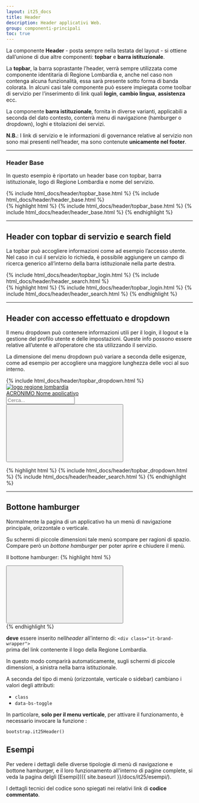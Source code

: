 ```yaml
---
layout: it25_docs
title: Header
description: Header applicativi Web.
group: componenti-principali
toc: true
---
```


La componente **Header** - posta sempre nella testata del layout - si ottiene dall’unione di due altre componenti: **topbar** e **barra istituzionale**.

La **topbar**, la barra soprastante l’header, verrà sempre utilizzata come componente identitaria di Regione Lombardia e, anche nel caso non contenga alcuna funzionalità, essa sarà presente sotto forma di banda colorata. In alcuni casi tale componente può essere impiegata come toolbar di servizio per l’inserimento di link quali **login**, **cambio lingua**, **assistenza** ecc.

La componente **barra istituzionale**, fornita in diverse varianti, applicabili a seconda del dato contesto, conterrà menu di navigazione (hamburger o dropdown), loghi e titolazioni dei servizi.

**N.B.**: I link di servizio e le informazioni di governance relative al servizio non sono mai presenti nell’header, ma sono contenute **unicamente nel footer**.

---

### Header Base

In questo esempio è riportato un header base con topbar, barra istituzionale, logo di Regione Lombardia e nome del servizio.
<div class="bd-example">
{% include html_docs/header/topbar_base.html %}
{% include html_docs/header/header_base.html %}
</div>
{% highlight html %}
{% include html_docs/header/topbar_base.html %}
{% include html_docs/header/header_base.html %}
{% endhighlight %}

---

## Header con topbar di servizio e search field

La topbar può accogliere informazioni come ad esempio l’accesso utente.  
Nel caso in cui il servizio lo richieda, è possibile aggiungere un campo di ricerca generico all’interno della barra istituzionale nella parte destra.

<div class="bd-example">
{% include html_docs/header/topbar_login.html %}
{% include html_docs/header/header_search.html %}
</div>
{% highlight html %}
{% include html_docs/header/topbar_login.html %}
{% include html_docs/header/header_search.html %}
{% endhighlight %}

---

## Header con accesso effettuato e dropdown

Il menu dropdown può contenere informazioni utili per il login, il logout e la gestione del profilo utente e delle impostazioni. Queste info possono essere relative all’utente e all’operatore che sta utilizzando il servizio.

La dimensione del menu dropdown può variare a seconda delle esigenze, come ad esempio per accogliere una maggiore lunghezza delle voci al suo interno.

<div class="bd-example">
{% include html_docs/header/topbar_dropdown.html %}
<div class="it-header-center-wrapper it25-barra-ist">
  <div class="container-fluid">
    <div class="row">
      <div class="col-12">
        <div class="it-header-center-content-wrapper">
          <div class="it-brand-wrapper">
            <a href="#">
              <img src="{{ site.baseurl }}/dist/assets/img/logo-rl.png" alt="logo regione lombardia" class="it25-header-logo d-none d-md-block" />
              <div class="it-brand-text">ACRONIMO Nome applicativo</div>
            </a>
          </div>
          <div class="it-right-zone">
            <form>
              <div class="it-search-wrapper">
                <input id="search-input98" class="form-control d-none d-lg-flex mr-sm-2 ml-auto" type="search" placeholder="Cerca..." aria-label="Testo per ricerca">
                  <button class="btn p-0 m-1" type="submit" aria-label="Esegui ricerca">
                    <svg class="icon"><use xlink:href="{{ site.baseurl }}/dist/svg/sprites.svg#it-search"></use></svg>
                  </button>
              </div>
            </form>
          </div>
        </div>
      </div>
    </div>
  </div>
</div>
</div>
{% highlight html %}
{% include html_docs/header/topbar_dropdown.html %}
{% include html_docs/header/header_search.html %}
{% endhighlight %}

---

## Bottone hamburger

Normalmente la pagina di un applicativo ha un menù di navigazione principale, orizzontale o verticale.

Su schermi di piccole dimensioni tale menù scompare per ragioni di spazio.  
Compare però un *bottone hamburger* per poter aprire e chiudere il menù.

Il bottone hamburger:
{% highlight html %}
<div class="it25-hamburger-btn-wrapper">
  <button
    id="btn-hamburger"
    class="custom-navbar-toggler btn btn-xs"
    type="button"
    aria-controls="nav1"
    aria-expanded="false"
    aria-label="Mostra/Nascondi la navigazione"
    data-bs-toggle="navbarcollapsible"
    data-bs-target="#nav1"
  >
    <svg class="icon icon-primary">
      <use xlink:href="/dist/svg/sprites.svg#it-burger"></use>
    </svg>
  </button>
</div>
{% endhighlight %}

**deve** essere inserito nell*header* all’interno di: `<div class="it-brand-wrapper">`  
prima del link contenente il logo della Regione Lombardia.

In questo modo comparirà automaticamente, sugli schermi di piccole dimensioni, a sinistra nella barra istituzionale.

A seconda del tipo di menù (orizzontale, verticale o sidebar) cambiano i valori degli attributi:  
* `class`
* `data-bs-toggle`

In particolare, **solo per il menu verticale**, per attivare il funzionamento, è necessario invocare la funzione :
```
bootstrap.it25Header()
```

## Esempi

Per vedere i dettagli delle diverse tipologie di menù di navigazione e bottone hamburger, e il loro funzionamento all'interno di pagine complete, si veda la pagina delgli [Esempi]({{ site.baseurl }}/docs/it25/esempi/).

I dettagli tecnici del codice sono spiegati nei relativi link di **codice commentato**. 
